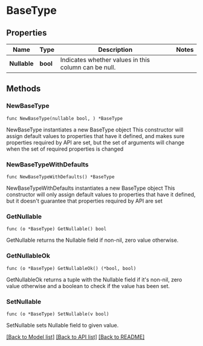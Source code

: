 # BaseType

## Properties

Name | Type | Description | Notes
------------ | ------------- | ------------- | -------------
**Nullable** | **bool** | Indicates whether values in this column can be null. | 

## Methods

### NewBaseType

`func NewBaseType(nullable bool, ) *BaseType`

NewBaseType instantiates a new BaseType object
This constructor will assign default values to properties that have it defined,
and makes sure properties required by API are set, but the set of arguments
will change when the set of required properties is changed

### NewBaseTypeWithDefaults

`func NewBaseTypeWithDefaults() *BaseType`

NewBaseTypeWithDefaults instantiates a new BaseType object
This constructor will only assign default values to properties that have it defined,
but it doesn't guarantee that properties required by API are set

### GetNullable

`func (o *BaseType) GetNullable() bool`

GetNullable returns the Nullable field if non-nil, zero value otherwise.

### GetNullableOk

`func (o *BaseType) GetNullableOk() (*bool, bool)`

GetNullableOk returns a tuple with the Nullable field if it's non-nil, zero value otherwise
and a boolean to check if the value has been set.

### SetNullable

`func (o *BaseType) SetNullable(v bool)`

SetNullable sets Nullable field to given value.



[[Back to Model list]](../README.md#documentation-for-models) [[Back to API list]](../README.md#documentation-for-api-endpoints) [[Back to README]](../README.md)


